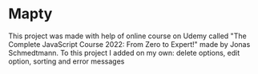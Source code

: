 # Mapty
This project was made with help of online course on Udemy called "The Complete JavaScript Course 2022: From Zero to Expert!" made by Jonas Schmedtmann.
To this project I added on my own: delete options, edit option, sorting and error messages
